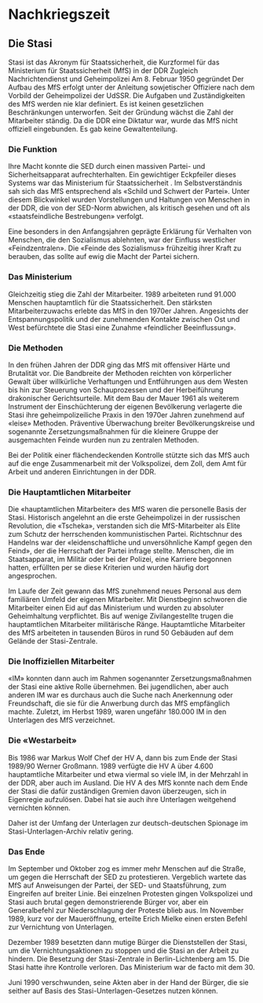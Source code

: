 # Nachkriegszeit

## Die Stasi

Stasi ist das Akronym für Staatssicherheit, die Kurzformel für das Ministerium für Staatssicherheit (MfS) in der DDR
Zugleich Nachrichtendienst und Geheimpolizei
Am 8. Februar 1950 gegründet
Der Aufbau des MfS erfolgt unter der Anleitung sowjetischer Offiziere nach dem Vorbild der Geheimpolizei der UdSSR. Die Aufgaben und Zuständigkeiten des MfS werden nie klar definiert. Es ist keinen gesetzlichen Beschränkungen unterworfen. Seit der Gründung wächst die Zahl der Mitarbeiter ständig.
Da die DDR eine Diktatur war, wurde das MfS nicht offiziell eingebunden. Es gab keine Gewaltenteilung.

### Die Funktion

Ihre Macht konnte die SED durch einen massiven Partei- und Sicherheitsapparat aufrechterhalten. Ein gewichtiger Eckpfeiler dieses Systems war das Ministerium für Staatssicherheit . Im Selbstverständnis sah sich das MfS entsprechend als «Schild und Schwert der Partei». Unter diesem Blickwinkel wurden Vorstellungen und Haltungen von Menschen in der DDR, die von der SED-Norm abwichen, als kritisch gesehen und oft als «staatsfeindliche Bestrebungen» verfolgt.

Eine besonders in den Anfangsjahren geprägte Erklärung für Verhalten von Menschen, die den Sozialismus ablehnten, war der Einfluss westlicher «Feindzentralen». Die «Feinde des Sozialismus» frühzeitig ihrer Kraft zu berauben, das sollte auf ewig die Macht der Partei sichern.

### Das Ministerium

Gleichzeitig stieg die Zahl der Mitarbeiter. 1989 arbeiteten rund 91.000 Menschen hauptamtlich für die Staatssicherheit. Den stärksten Mitarbeiterzuwachs erlebte das MfS in den 1970er Jahren. Angesichts der Entspannungspolitik und der zunehmenden Kontakte zwischen Ost und West befürchtete die Stasi eine Zunahme «feindlicher Beeinflussung».

### Die Methoden

In den frühen Jahren der DDR ging das MfS mit offensiver Härte und Brutalität vor. Die Bandbreite der Methoden reichten von körperlicher Gewalt über willkürliche Verhaftungen und Entführungen aus dem Westen bis hin zur Steuerung von Schauprozessen und der Herbeiführung drakonischer Gerichtsurteile. Mit dem Bau der Mauer 1961 als weiterem Instrument der Einschüchterung der eigenen Bevölkerung verlagerte die Stasi ihre geheimpolizeiliche Praxis in den 1970er Jahren zunehmend auf «leise» Methoden. Präventive Überwachung breiter Bevölkerungskreise und sogenannte Zersetzungsmaßnahmen für die kleinere Gruppe der ausgemachten Feinde wurden nun zu zentralen Methoden.

Bei der Politik einer flächendeckenden Kontrolle stützte sich das MfS auch auf die enge Zusammenarbeit mit der Volkspolizei, dem Zoll, dem Amt für Arbeit und anderen Einrichtungen in der DDR.

### Die Hauptamtlichen Mitarbeiter

Die «hauptamtlichen Mitarbeiter» des MfS waren die personelle Basis der Stasi. Historisch angelehnt an die erste Geheimpolizei in der russischen Revolution, die «Tscheka», verstanden sich die MfS-Mitarbeiter als Elite zum Schutz der herrschenden kommunistischen Partei. Richtschnur des Handelns war der «leidenschaftliche und unversöhnliche Kampf gegen den Feind», der die Herrschaft der Partei infrage stellte. Menschen, die im Staatsapparat, im Militär oder bei der Polizei, eine Karriere begonnen hatten, erfüllten per se diese Kriterien und wurden häufig dort angesprochen.

Im Laufe der Zeit gewann das MfS zunehmend neues Personal aus dem familiären Umfeld der eigenen Mitarbeiter. Mit Dienstbeginn schworen die Mitarbeiter einen Eid auf das Ministerium und wurden zu absoluter Geheimhaltung verpflichtet. Bis auf wenige Zivilangestellte trugen die hauptamtlichen Mitarbeiter militärische Ränge. Hauptamtliche Mitarbeiter des MfS arbeiteten in tausenden Büros in rund 50 Gebäuden auf dem Gelände der Stasi-Zentrale.

### Die Inoffiziellen Mitarbeiter

«IM» konnten dann auch im Rahmen sogenannter Zersetzungsmaßnahmen der Stasi eine aktive Rolle übernehmen. Bei jugendlichen, aber auch anderen IM war es durchaus auch die Suche nach Anerkennung oder Freundschaft, die sie für die Anwerbung durch das MfS empfänglich machte. Zuletzt, im Herbst 1989, waren ungefähr 180.000 IM in den Unterlagen des MfS verzeichnet.

### Die «Westarbeit»

Bis 1986 war Markus Wolf Chef der HV A, dann bis zum Ende der Stasi 1989/90 Werner Großmann. 1989 verfügte die HV A über 4.600 hauptamtliche Mitarbeiter und etwa viermal so viele IM, in der Mehrzahl in der DDR, aber auch im Ausland. Die HV A des MfS konnte nach dem Ende der Stasi die dafür zuständigen Gremien davon überzeugen, sich in Eigenregie aufzulösen. Dabei hat sie auch ihre Unterlagen weitgehend vernichten können.

Daher ist der Umfang der Unterlagen zur deutsch-deutschen Spionage im Stasi-Unterlagen-Archiv relativ gering.

### Das Ende

Im September und Oktober zog es immer mehr Menschen auf die Straße, um gegen die Herrschaft der SED zu protestieren. Vergeblich wartete das MfS auf Anweisungen der Partei, der SED- und Staatsführung, zum Eingreifen auf breiter Linie. Bei einzelnen Protesten gingen Volkspolizei und Stasi auch brutal gegen demonstrierende Bürger vor, aber ein Generalbefehl zur Niederschlagung der Proteste blieb aus. Im November 1989, kurz vor der Maueröffnung, erteilte Erich Mielke einen ersten Befehl zur Vernichtung von Unterlagen.

Dezember 1989 besetzten dann mutige Bürger die Dienststellen der Stasi, um die Vernichtungsaktionen zu stoppen und die Stasi an der Arbeit zu hindern. Die Besetzung der Stasi-Zentrale in Berlin-Lichtenberg am 15. Die Stasi hatte ihre Kontrolle verloren. Das Ministerium war de facto mit dem 30.

Juni 1990 verschwunden, seine Akten aber in der Hand der Bürger, die sie seither auf Basis des Stasi-Unterlagen-Gesetzes nutzen können.
